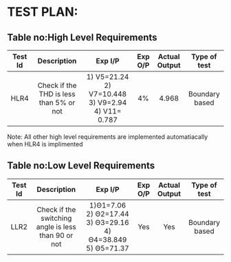 # TEST PLAN:

## Table no:High Level Requirements
| Test Id         |  Description  |    Exp I/P  | Exp O/P | Actual Output | Type of test |
| :--:            | :--:          |   :--:      | :--:    | :--:          | :--:         |
| HLR4      | Check if the THD is less than 5% or not | 1) V5=21.24  2) V7=10.448   3) V9=2.94 4) V11= 0.787 | 4% | 4.968 | Boundary based |

Note: All other high level requirements are implemented automatiacally when HLR4 is implimented
                                                      



## Table no:Low Level Requirements
| Test Id         |  Description  |    Exp I/P  | Exp O/P | Actual Output | Type of test |
| :--:            | :--:          |   :--:      | :--:    | :--:          | :--:         |
| LLR2     | Check if the switching angle is less than 90 or not | 1)Θ1=7.06 2) Θ2=17.44  3) Θ3=29.16 4) Θ4=38.849 5) Θ5=71.37 | Yes| Yes | Boundary based |
                                                      


 

